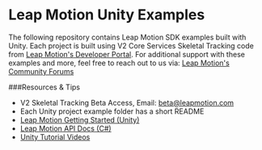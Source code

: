 Leap Motion Unity Examples
=====

The following repository contains Leap Motion SDK examples built with Unity. Each project is built using V2 Core Services Skeletal Tracking code from [Leap Motion's Developer Portal](https://developer.leapmotion.com). For additional support with these examples and more, feel free to reach out to us via: [Leap Motion's Community Forums](https://community.leapmotion.com/category/beta)  

###Resources & Tips
* V2 Skeletal Tracking Beta Access, Email: beta@leapmotion.com
* Each Unity project example folder has a short README
* [Leap Motion Getting Started (Unity)](https://developer.leapmotion.com/downloads/skeletal-beta/set_up_new_project#unity)
* [Leap Motion API Docs (C#)](https://developer.leapmotion.com/documentation/skeletal/csharp/index.html)
* [Unity Tutorial Videos](https://unity3d.com/learn/tutorials/modules)

